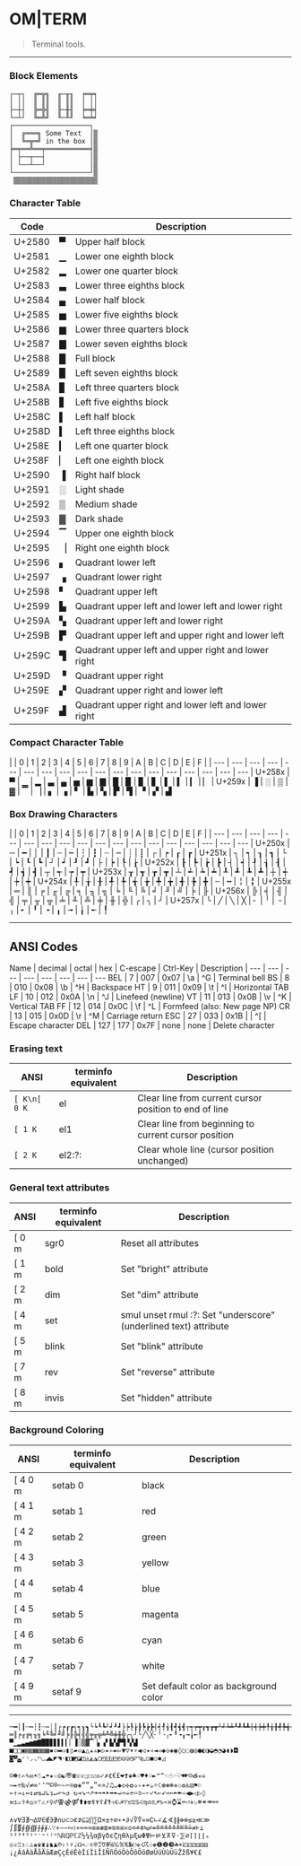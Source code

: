 
# OM|TERM

> Terminal tools.

---

### Block Elements

```
┌─┬┐  ╔═╦╗  ╓─╥╖  ╒═╤╕
│ ││  ║ ║║  ║ ║║  │ ││
├─┼┤  ╠═╬╣  ╟─╫╢  ╞═╪╡
└─┴┘  ╚═╩╝  ╙─╨╜  ╘═╧╛
┌───────────────────┐
│  ╔═══╗ Some Text  │▒
│  ╚═╦═╝ in the box │▒
╞═╤══╩══╤═══════════╡▒
│ ├──┬──┤           │▒
│ └──┴──┘           │▒
└───────────────────┘▒
 ▒▒▒▒▒▒▒▒▒▒▒▒▒▒▒▒▒▒▒▒▒

```


### Character Table

| Code | | Description |
| --- | --- | --- |
| U+2580 | ▀ | Upper half block |
| U+2581 | ▁ | Lower one eighth block |
| U+2582 | ▂ | Lower one quarter block
| U+2583 | ▃ | Lower three eighths block
| U+2584 | ▄ | Lower half block
| U+2585 | ▅ | Lower five eighths block
| U+2586 | ▆ | Lower three quarters block
| U+2587 | ▇ | Lower seven eighths block
| U+2588 | █ | Full block
| U+2589 | ▉ | Left seven eighths block
| U+258A | ▊ | Left three quarters block
| U+258B | ▋ | Left five eighths block
| U+258C | ▌ | Left half block
| U+258D | ▍ | Left three eighths block
| U+258E | ▎ | Left one quarter block
| U+258F | ▏ | Left one eighth block
| U+2590 | ▐ | Right half block
| U+2591 | ░ | Light shade
| U+2592 | ▒ | Medium shade
| U+2593 | ▓ | Dark shade
| U+2594 | ▔ | Upper one eighth block
| U+2595 | ▕ | Right one eighth block
| U+2596 | ▖ | Quadrant lower left
| U+2597 | ▗ | Quadrant lower right
| U+2598 | ▘ | Quadrant upper left
| U+2599 | ▙ | Quadrant upper left and lower left and lower right
| U+259A | ▚ | Quadrant upper left and lower right
| U+259B | ▛ | Quadrant upper left and upper right and lower left
| U+259C | ▜ | Quadrant upper left and upper right and lower right
| U+259D | ▝ | Quadrant upper right
| U+259E | ▞ | Quadrant upper right and lower left
| U+259F | ▟ | Quadrant upper right and lower left and lower right


### Compact Character Table

| | 0 | 1 | 2 | 3 | 4 | 5 | 6 | 7 | 8 | 9 | A | B | C | D | E | F |
| --- | --- | --- | --- | --- | --- | --- | --- | --- | --- | --- | --- | --- | --- | --- | --- | --- | ---
| U+258x | ▀ | ▁ | ▂ | ▃ | ▄ | ▅ | ▆ | ▇ | █ | ▉ | ▊ | ▋ | ▌ | ▍ | ▎ | ▏
| U+259x | ▐ | ░ | ▒ | ▓ | ▔ | ▕ | ▖ | ▗ | ▘ | ▙ | ▚ | ▛ | ▜ | ▝ | ▞ | ▟


### Box Drawing Characters

| | 0 | 1 | 2 | 3 | 4 | 5 | 6 | 7 | 8 | 9 | A | B | C | D | E | F |
| --- | --- | --- | --- | --- | --- | --- | --- | --- | --- | --- | --- | --- | --- | --- | --- | --- | ---
| U+250x | ─ | ━ | │ | ┃ | ┄ | ┅ | ┆ | ┇ | ┈ | ┉ | ┊ | ┋ | ┌ | ┍ | ┎ | ┏
| U+251x | ┐ | ┑ | ┒ | ┓ | └ | ┕ | ┖ | ┗ | ┘ | ┙ | ┚ | ┛ | ├ | ┝ | ┞ | ┟
| U+252x | ┠ | ┡ | ┢ | ┣ | ┤ | ┥ | ┦ | ┧ | ┨ | ┩ | ┪ | ┫ | ┬ | ┭ | ┮ | ┯
| U+253x | ┰ | ┱ | ┲ | ┳ | ┴ | ┵ | ┶ | ┷ | ┸ | ┹ | ┺ | ┻ | ┼ | ┽ | ┾ | ┿
| U+254x | ╀ | ╁ | ╂ | ╃ | ╄ | ╅ | ╆ | ╇ | ╈ | ╉ | ╊ | ╋ | ╌ | ╍ | ╎ | ╏
| U+255x | ═ | ║ | ╒ | ╓ | ╔ | ╕ | ╖ | ╗ | ╘ | ╙ | ╚ | ╛ | ╜ | ╝ | ╞ | ╟
| U+256x | ╠ | ╡ | ╢ | ╣ | ╤ | ╥ | ╦ | ╧ | ╨ | ╩ | ╪ | ╫ | ╬ | ╭ | ╮ | ╯
| U+257x | ╰ | ╱ | ╲ | ╳ | ╴ | ╵ | ╶ | ╷ | ╸ | ╹ | ╺ | ╻ | ╼ | ╽ | ╾ | ╿


---

## ANSI Codes


Name | decimal | octal | hex | C-escape | Ctrl-Key | Description
| --- | --- | --- | --- | --- | --- | --- | ---
BEL | 7 | 007 | 0x07 | \a | ^G | Terminal bell
BS | 8 | 010 | 0x08 | \b | ^H | Backspace
HT | 9 | 011 | 0x09 | \t | ^I | Horizontal TAB
LF | 10 | 012 | 0x0A | \n | ^J | Linefeed (newline)
VT | 11 | 013 | 0x0B | \v | ^K | Vertical TAB
FF | 12 | 014 | 0x0C | \f | ^L | Formfeed (also: New page NP)
CR | 13 | 015 | 0x0D | \r | ^M | Carriage return
ESC | 27 | 033 | 0x1B | <none> | ^[ | Escape character
DEL | 127 | 177 | 0x7F | none | none | Delete character

### Erasing text
ANSI | terminfo equivalent | Description
| --- | --- | ---
`[ K\n[ 0 K` | el | Clear line from current cursor position to end of line
`[ 1 K` | el1 | Clear line from beginning to current cursor position
`[ 2 K` | el2:?: | Clear whole line (cursor position unchanged)

### General text attributes
ANSI | terminfo equivalent | Description
| --- | --- | ---
[ 0 m |	sgr0 | Reset all attributes
[ 1 m |	bold | Set "bright" attribute
[ 2 m |	dim | Set "dim" attribute
[ 4 m |	set | smul unset rmul :?:	Set "underscore" (underlined text) attribute
[ 5 m |	blink | Set "blink" attribute
[ 7 m |	rev | Set "reverse" attribute
[ 8 m |	invis | Set "hidden" attribute

### Background Coloring
ANSI | terminfo equivalent | Description
| --- | --- | ---
[ 4 0 m | setab 0 | black
[ 4 1 m | setab 1 | red
[ 4 2 m | setab 2 | green
[ 4 3 m | setab 3 | yellow
[ 4 4 m | setab 4 | blue
[ 4 5 m | setab 5 | magenta
[ 4 6 m | setab 6 | cyan
[ 4 7 m | setab 7 | white
[ 4 9 m | setaf 9 | Set default color as background color


---

```
─━│┃┄┅┆┇┈┉┊┋┌┍┎┏┐┑┒┓└┕┖┗┘┙┚┛├┝┞┟┠┡┢┣┤┥┦┧┨┩┪┫┬┭┮┯┰┱┲┳┴┵┶┷┸┹┺┻┼┽┾┿╀╁╂╃╄╅╆╇╈╉╊╋╌╍╎╏
═║╒╓╔╕╖╗╘╙╚╛╜╝╞╟╠╡╢╣╤╥╦╧╨╩╪╫╬╭╮╯╰╱╲╳╴╵╶╷╸╹╺╻╼╽╾╿
▀▁▂▃▄▅▆▇█▉▊▋▌▍▎▏▐░▒▓▔▕▖▗▘▙▚▛▜▝▞▟
■□▢▣▤▥▦▧▨▩▪▫▬▭▮▯▰▱▲△▴▵▶▷▸▹►▻▼▽▾▿◀◁◂◃◄◅◆◇◈◉◊○◌◍◎●◐◑◒◓◔◕◖◗◘
◙◚◛◜◝◞◟◠◡◢◣◤◥◦◧◨◩◪◫◬◭◮◯◰◱◲◳◴◵◶◷◸◹◺◻◼◽◾◿
```

```
☺☻✌✍✎✉☀☃☁☂★☆☮☯〠☎☏♕❏☐☑☒✓✗¢€£❤❣❦♣♤♥♦♧►❝❞☜☝☞☟☚☛☹త☣☠
✑✒÷‰√≠∞❛❜™©®✄✁✂✇✿❀“”„‟«»♪♫…◆◇✣✪✰✧✦☔☕☼☾❆❅❄✵♲♻♿⚅⚑⚐
←↑→↓↔↕⇄⇅↲↳↴↵↶↷↺ ↻➔➘➙➚➜➟➠➤➥➨➫➬➭➮➯➲➳➵➶➷➸➹➺➻➼➽➾◀▶◁▷◊
⚒⚓⚔⚕⚘⚖⚛⚚⚠⚡♀♂⚢⚣⚤⚰⚱☢☤✝☦☧☨☩☪☭♈♉♊♋♌♍♎♏♐♑♒♓⌚⌛⌨⏎✈♨☸⚭⚮⚯
```

```
∧∨∀∃∄¬∆∇∈∉∋∌∩∪⊂⊃⊄⊅⊆⊇∏∑Ω×±÷∅∗∙∂√∛∜∝∞∁∟∠∡∢∥∦⊕⊗≤≥≪≫
∫∬∭∮∯∰∱∲∳∴∵∻∼∽∾≀≁≈≂≃≅≡≢≣≉≊≋≌≍≎≏≐≑≒≓≖≗≘≙≚≛≜≝≞≟≠⊧⊥
¹²³⁴⁵ⁱ⁺⁻⁼⁽⁾ⁿℕℝℚℙℂℤ½¼¾αβγδεζηθλμξωΦΨ⊨⊭⊻⊼⊽⋅⅀⌀⌈⌉⌊⌋ₓ
♔♕♖♗♘♙♚♛♜♝♞♟℗♭♮♯♩☊♒☄✆ꁚꀪꀎꂔ℅℆℀℁№℮✜☇☈☉❖❶❷❸☘⌖ℹ⚀⚁⚂⚃⚄⚅
¡¿ÁáÀàÅåÄäÆæÇçÉéÈèÍíÌìÎîÑñÓóÒòÔôÖöØøÚúÙùÜüŽžß¥€£
```
